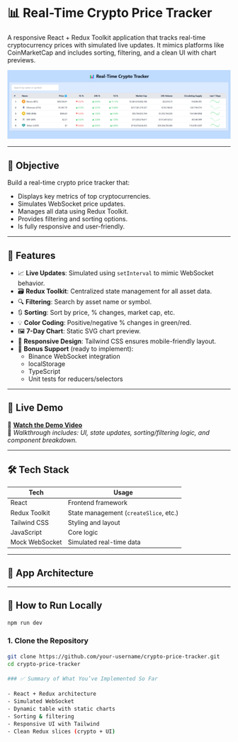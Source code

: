 # 📊 Real-Time Crypto Price Tracker

A responsive React + Redux Toolkit application that tracks real-time cryptocurrency prices with simulated live updates. It mimics platforms like CoinMarketCap and includes sorting, filtering, and a clean UI with chart previews.

![Preview Banner](./preview.png)

---

## 🎯 Objective

Build a real-time crypto price tracker that:
- Displays key metrics of top cryptocurrencies.
- Simulates WebSocket price updates.
- Manages all data using Redux Toolkit.
- Provides filtering and sorting options.
- Is fully responsive and user-friendly.

---

## 🧪 Features

- 📈 **Live Updates**: Simulated using `setInterval` to mimic WebSocket behavior.
- 🗃️ **Redux Toolkit**: Centralized state management for all asset data.
- 🔍 **Filtering**: Search by asset name or symbol.
- 🔃 **Sorting**: Sort by price, % changes, market cap, etc.
- 💡 **Color Coding**: Positive/negative % changes in green/red.
- 🖼️ **7-Day Chart**: Static SVG chart preview.
- 📱 **Responsive Design**: Tailwind CSS ensures mobile-friendly layout.
- 🎁 **Bonus Support** (ready to implement):
  - Binance WebSocket integration
  - localStorage
  - TypeScript
  - Unit tests for reducers/selectors

---

## 🚀 Live Demo

🎥 **[Watch the Demo Video](https://your-demo-link.com)**  
🧪 *Walkthrough includes: UI, state updates, sorting/filtering logic, and component breakdown.*

---

## 🛠 Tech Stack

| Tech             | Usage                                  |
|------------------|-----------------------------------------|
| React            | Frontend framework                     |
| Redux Toolkit    | State management (`createSlice`, etc.) |
| Tailwind CSS     | Styling and layout                     |
| JavaScript       | Core logic                             |
| Mock WebSocket   | Simulated real-time data               |

---

## 🧠 App Architecture



---

## 📁 How to Run Locally
 ```bash
npm run dev
```

### 1. Clone the Repository

```bash
git clone https://github.com/your-username/crypto-price-tracker.git
cd crypto-price-tracker

### ✅ Summary of What You’ve Implemented So Far

- React + Redux architecture
- Simulated WebSocket
- Dynamic table with static charts
- Sorting & filtering
- Responsive UI with Tailwind
- Clean Redux slices (crypto + UI)

